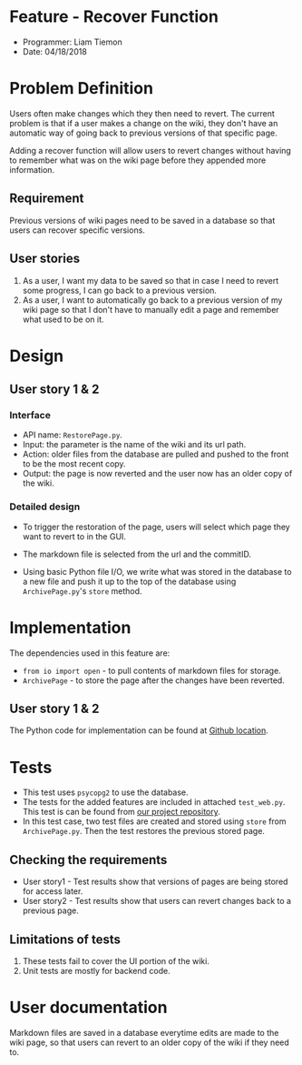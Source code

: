 # Feature - Recover Function

* Programmer: Liam Tiemon
* Date: 04/18/2018

# Problem Definition

Users often make changes which they then need to revert. The current problem is that if a user makes a change on the wiki, they don't have an automatic way of going back to previous versions of that specific page.

Adding a recover function will allow users to revert changes without having to remember what was on the wiki page before they appended more information.


## Requirement 

Previous versions of wiki pages need to be saved in a database so that users can recover specific versions.

## User stories

1. As a user, I want my data to be saved so that in case I need to revert some progress, I can go back to a previous version.
2. As a user, I want to automatically go back to a previous version of my wiki page so that I don't have to manually edit a page and remember what used to be on it.

# Design

## User story 1 & 2

### Interface

* API name: `RestorePage.py`.
* Input: the parameter is the name of the wiki and its url path.
* Action: older files from the database are pulled and pushed to the front to be the most recent copy.
* Output: the page is now reverted and the user now has an older copy of the wiki.

### Detailed design

* To trigger the restoration of the page, users will select which page they want to revert to in the GUI.

* The markdown file is selected from the url and the commitID. 

* Using basic Python file I/O, we write what was stored in the database to a new file and push it up to the top of the database using `ArchivePage.py`'s `store` method.

# Implementation


The dependencies used in this feature are:

* `from io import open` - to pull contents of markdown files for storage.
* `ArchivePage` - to store the page after the changes have been reverted.

## User story 1 & 2

The Python code for implementation can be found at [Github location](https://github.com/tiemonl/CSC440WikiWiki).

# Tests

* This test uses `psycopg2` to use the database. 
* The tests for the added features are included in attached `test_web.py`. This test is can be found from [our project repository](https://github.com/tiemonl/CSC440WikiWiki).
* In this test case, two test files are created and stored using `store` from `ArchivePage.py`. Then the test restores the previous stored page.

## Checking the requirements

* User story1 - Test results show that versions of pages are being stored for access later.
* User story2 - Test results show that users can revert changes back to a previous page.

## Limitations of tests

1. These tests fail to cover the UI portion of the wiki.
2. Unit tests are mostly for backend code.

# User documentation

Markdown files are saved in a database everytime edits are made to the wiki page, so that users can revert to an older copy of the wiki if they need to.
